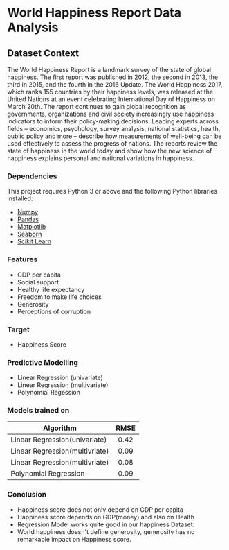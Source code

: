 # World Happiness Report Data Analysis

## Dataset Context
The World Happiness Report is a landmark survey of the state of global happiness. The first report was published in 2012, the second in 2013, the third in 2015, and the fourth in the 2016 Update. The World Happiness 2017, which ranks 155 countries by their happiness levels, was released at the United Nations at an event celebrating International Day of Happiness on March 20th. The report continues to gain global recognition as governments, organizations and civil society increasingly use happiness indicators to inform their policy-making decisions. Leading experts across fields – economics, psychology, survey analysis, national statistics, health, public policy and more – describe how measurements of well-being can be used effectively to assess the progress of nations. The reports review the state of happiness in the world today and show how the new science of happiness explains personal and national variations in happiness.

### Dependencies
This project requires Python 3 or above  and the following Python libraries installed:
  - [Numpy](http://www.numpy.org/)
  - [Pandas](https://pandas.pydata.org/)
  - [Matplotlib](https://matplotlib.org/)
  - [Seaborn](http://seaborn.pydata.org/)
  - [Scikit Learn](http://scikit-learn.org/)
  
### Features
  - GDP per capita
  - Social support
  - Healthy life expectancy
  - Freedom to make life choices
  - Generosity
  - Perceptions of corruption
  
### Target
  - Happiness Score
  
### Predictive Modelling
  - Linear Regression (univariate)
  - Linear Regression (multivariate)
  - Polynomial Regession 
  
### Models trained on
| Algorithm                    | RMSE          |
| -------------------------    |:-------------:|
|Linear Regression(univariate) | 0.42          |
|Linear Regression(multivriate)| 0.09          |
|Linear Regression(multivriate)| 0.08          |
|Polynomial Regression         | 0.09          |


### Conclusion
  - Happiness score does not only depend on GDP per capita
  - Happiness score depends on GDP(money) and also on Health
  - Regression Model works quite good in our happiness Dataset.
  - World happiness doesn't define generosity, generosity has no remarkable impact on Happiness score.
